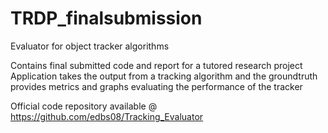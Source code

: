 # TRDP_finalsubmission
Evaluator for object tracker algorithms


Contains final submitted code and report for a tutored research project
Application takes the output from a tracking algorithm and the groundtruth
provides metrics and graphs evaluating the performance of the tracker

Official code repository available @ https://github.com/edbs08/Tracking_Evaluator

